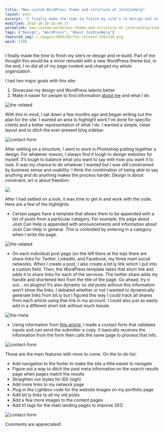 ```yaml
---
title: "New custom WordPress theme and structure at JoshCanHelp"
layout: post
excerpt: "I finally made the time to finish my site’s re-design and re-build. Part of me thought this would be a minor remodel with a new WordPress theme but, in the end, I re-did all of my page content and changed my whole organization."
modified: 2016-10-20 16:44:17
permalink: new-custom-wordpress-theme-and-structure-at-joshcanhelp/index.html
tags: ["Design", "WordPress", "About JoshCanHelp"]
featured_img: /_images/2009/09/the-related-150x150.png
wpid: 1108
---
```



I finally made the time to finish my site’s re-design and re-build. Part of me thought this would be a minor remodel with a new WordPress theme but, in the end, I re-did all of my page content and changed my whole organization.

I had two major goals with this site:

1. Showcase my design and WordPress talents better
2. Make it easier for people to find information [about me](/about/) and what I do

![the-related](/_images/2009/09/about-page-2009.png)

With this in mind, I sat down a few months ago and began writing out the plan for the site. I wanted an area to highlight work I’ve done for specific clients and a better representation of what I do. I wanted a simple, clean layout and to ditch the ever-present blog sidebar.

![contact-form](/_images/2009/09/help-page-2009.png)

After settling on a structure, I went to work in Photoshop putting together a design. For whatever reason, I always find it tough to design websites for myself. It’s tough to balance what you want to say with how you want it to look. It was my chance to do whatever I wanted but I was still constrained by business sense and usability. I think the combination of being able to say anything and do anything makes the process harder. Design is about constraint, art is about freedom.  

![](/_images/2009/09/joshcanhelp-network-2009.png)

After I had settled on a look, it was time to get in and work with the code. Here are a few of the highlights:

- Certain pages have a template that allows them to be appended with a list of posts from a particular category. For example, the page about Josh Can Help is appended with announcements and information about Josh Can Help in general. This is controlled by entering in a category when I write the page.

![the-related](/_images/2009/09/related-posts-2009.png)

- On each individual post page (on the left there at the top) there are share links for Twitter, LinkedIn, and Facebook, my three main social networks. When I create a post, I also create a bit.ly link which I put into a custom field. Then, the WordPress template takes that short link and adds it to share links for each of the services. The twitter share adds my handle and shortened text from the title of the page. Go ahead, try it out… no plugins! It’s also dynamic so old posts without this information won’t show the links. I debated whether or not I wanted to dynamically generate links from bit.ly but I figured this way I could track all shares from each article using that link in my account. I could also just as easily add in a different short link without much hassle.

![the-meta](/_images/2009/09/post-page-2009.png)

- Using information from [this article](https://www.trevor-davis.com/blog/wordpress-jquery-contact-form-without-a-plugin/), I made a contact form that validates inputs and can send the submitter a copy. It basically receives the information from the form then calls the same page to process that info.

![contact-form](/_images/2009/09/contact-page-2009.png)

Those are the main features with more to come. On the to-do list:

- Add navigation to the footer to make the site a little easier to navigate
- Figure out a way to ditch the post meta information on the search results page when pages match the results
- Straighten out styles for IE6 (sigh)
- Add more links to my network page
- Plug in the Lightbox code for the website images on my portfolio page
- Add bit.ly links to all my old posts
- Add a few more images to the content pages
- Add h1 tags for the main landing pages to improve SEO

![contact-form](/_images/2009/09/footer-2009.png)

Comments are appreciated!
